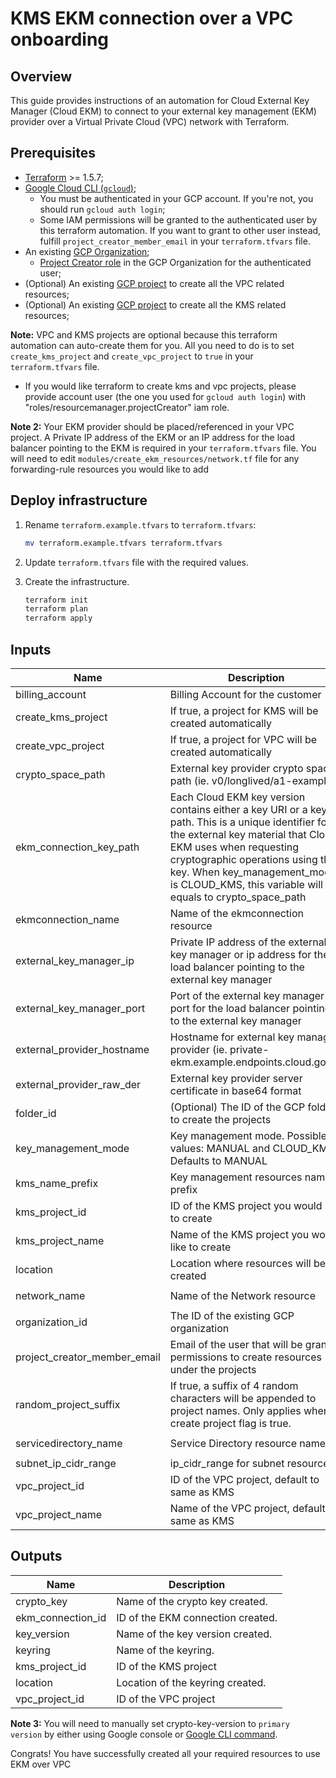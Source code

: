 # KMS EKM connection over a VPC onboarding

## Overview

This guide provides instructions of an automation for Cloud External Key Manager (Cloud EKM) to connect to your external key management (EKM) provider over a Virtual Private Cloud (VPC) network with Terraform.

## Prerequisites

- [Terraform](https://developer.hashicorp.com/terraform/downloads) >= 1.5.7;
- [Google Cloud CLI (`gcloud`)](https://cloud.google.com/sdk/docs/install-sdk);
    - You must be authenticated in your GCP account. If you're not, you should run `gcloud auth login`;
    - Some IAM permissions will be granted to the authenticated user by this terraform automation. If you want to grant to other user instead, fulfill `project_creator_member_email` in your `terraform.tfvars` file.
- An existing [GCP Organization](https://cloud.google.com/resource-manager/docs/creating-managing-organization);
    - [Project Creator role](https://cloud.google.com/resource-manager/docs/default-access-control#adding_a_billing_account_creator_and_project_creator) in the GCP Organization for the authenticated user;
- (Optional) An existing [GCP project](https://cloud.google.com/resource-manager/docs/creating-managing-projects#creating_a_project) to create all the VPC related resources;
- (Optional) An existing [GCP project](https://cloud.google.com/resource-manager/docs/creating-managing-projects#creating_a_project) to create all the KMS related resources;

**Note:** VPC and KMS projects are optional because this terraform automation can auto-create them for you. All you need to do is to set `create_kms_project` and `create_vpc_project` to `true` in your `terraform.tfvars` file.
- If you would like terraform to create kms and vpc projects, please provide account user (the one you used for `gcloud auth login`) with  "roles/resourcemanager.projectCreator" iam role.

**Note 2:** Your EKM provider should be placed/referenced in your VPC project. A Private IP address of the EKM or an IP address for the load balancer pointing to the EKM is required in your `terraform.tfvars` file. You will need to edit `modules/create_ekm_resources/network.tf` file for any forwarding-rule resources you would like to add

## Deploy infrastructure

1. Rename `terraform.example.tfvars` to `terraform.tfvars`:
    ```sh
    mv terraform.example.tfvars terraform.tfvars
    ```

1. Update `terraform.tfvars` file with the required values.

1. Create the infrastructure.

    ```sh
    terraform init
    terraform plan
    terraform apply
    ```

<!-- BEGINNING OF PRE-COMMIT-TERRAFORM DOCS HOOK -->
## Inputs

| Name | Description | Type | Default | Required |
|------|-------------|------|---------|:--------:|
| billing\_account | Billing Account for the customer | `string` | `""` | no |
| create\_kms\_project | If true, a project for KMS will be created automatically | `bool` | `true` | no |
| create\_vpc\_project | If true, a project for VPC will be created automatically | `bool` | `true` | no |
| crypto\_space\_path | External key provider crypto space path (ie. v0/longlived/a1-example) | `string` | `""` | no |
| ekm\_connection\_key\_path | Each Cloud EKM key version contains either a key URI or a key path. This is a unique identifier for the external key material that Cloud EKM uses when requesting cryptographic operations using the key. When key\_management\_mode is CLOUD\_KMS, this variable will be equals to crypto\_space\_path | `string` | n/a | yes |
| ekmconnection\_name | Name of the ekmconnection resource | `string` | `"ekmconnection"` | no |
| external\_key\_manager\_ip | Private IP address of the external key manager or ip address for the load balancer pointing to the external key manager | `string` | `"10.2.0.48"` | no |
| external\_key\_manager\_port | Port of the external key manager or port for the load balancer pointing to the external key manager | `string` | `"443"` | no |
| external\_provider\_hostname | Hostname for external key manager provider (ie. private-ekm.example.endpoints.cloud.goog) | `string` | n/a | yes |
| external\_provider\_raw\_der | External key provider server certificate in base64 format | `string` | n/a | yes |
| folder\_id | (Optional) The ID of the GCP folder to create the projects | `string` | `""` | no |
| key\_management\_mode | Key management mode. Possible values: MANUAL and CLOUD\_KMS. Defaults to MANUAL | `string` | `"MANUAL"` | no |
| kms\_name\_prefix | Key management resources name prefix | `string` | `"kms-vpc"` | no |
| kms\_project\_id | ID of the KMS project you would like to create | `string` | `""` | no |
| kms\_project\_name | Name of the KMS project you would like to create | `string` | n/a | yes |
| location | Location where resources will be created | `string` | `"us-central1"` | no |
| network\_name | Name of the Network resource | `string` | `"vpc-network-name"` | no |
| organization\_id | The ID of the existing GCP organization | `string` | n/a | yes |
| project\_creator\_member\_email | Email of the user that will be granted permissions to create resources under the projects | `string` | `""` | no |
| random\_project\_suffix | If true, a suffix of 4 random characters will be appended to project names. Only applies when create project flag is true. | `bool` | `false` | no |
| servicedirectory\_name | Service Directory resource name | `string` | `"ekm-service-directory"` | no |
| subnet\_ip\_cidr\_range | ip\_cidr\_range for subnet resource | `string` | `"10.2.0.0/16"` | no |
| vpc\_project\_id | ID of the VPC project, default to same as KMS | `string` | `""` | no |
| vpc\_project\_name | Name of the VPC project, default to same as KMS | `string` | `""` | no |

## Outputs

| Name | Description |
|------|-------------|
| crypto\_key | Name of the crypto key created. |
| ekm\_connection\_id | ID of the EKM connection created. |
| key\_version | Name of the key version created. |
| keyring | Name of the keyring. |
| kms\_project\_id | ID of the KMS project |
| location | Location of the keyring created. |
| vpc\_project\_id | ID of the VPC project |

<!-- END OF PRE-COMMIT-TERRAFORM DOCS HOOK -->

**Note 3:** You will need to manually set crypto-key-version to `primary version` by either using Google console or [Google CLI command](https://cloud.google.com/sdk/gcloud/reference/kms/keys/set-primary-version).

Congrats! You have successfully created all your required resources to use EKM over VPC
